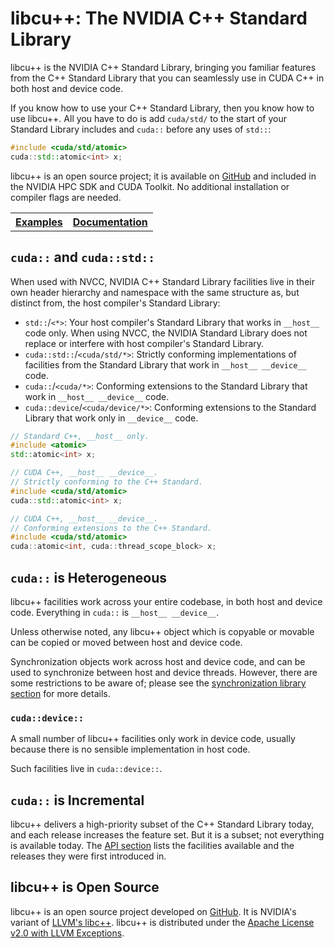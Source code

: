 # libcu++: The NVIDIA C++ Standard Library

libcu++ is the NVIDIA C++ Standard Library, bringing you familiar features from
  the C++ Standard Library that you can seamlessly use in CUDA C++ in both host
  and device code.

If you know how to use your C++ Standard Library, then you know how to use
  libcu++.
All you have to do is add `cuda/std/` to the start of your Standard Library
  includes and `cuda::` before any uses of `std::`:

```c++
#include <cuda/std/atomic>
cuda::std::atomic<int> x;
```

libcu++ is an open source project; it is available on [GitHub] and included in
  the NVIDIA HPC SDK and CUDA Toolkit.
No additional installation or compiler flags are needed.

<table><tr>
<th><b><a href="https://github.com/nvidia/libcudacxx/tree/main/samples">Examples</a></b></th>
<th><b><a href="https://nvidia.github.io/libcudacxx">Documentation</a></b></th>
</tr></table>

## `cuda::` and `cuda::std::`

When used with NVCC, NVIDIA C++ Standard Library facilities live in their own
  header hierarchy and namespace with the same structure as, but distinct from,
  the host compiler's Standard Library:

* `std::`/`<*>`: Your host compiler's Standard Library that works in
      `__host__` code only.
    When using NVCC, the NVIDIA Standard Library does not replace or
      interfere with host compiler's Standard Library.
* `cuda::std::`/`<cuda/std/*>`: Strictly conforming implementations of
      facilities from the Standard Library that work in `__host__ __device__`
      code.
* `cuda::`/`<cuda/*>`: Conforming extensions to the Standard Library that
      work in `__host__ __device__` code.
* `cuda::device`/`<cuda/device/*>`: Conforming extensions to the Standard
      Library that work only in `__device__` code.

```c++
// Standard C++, __host__ only.
#include <atomic>
std::atomic<int> x;

// CUDA C++, __host__ __device__.
// Strictly conforming to the C++ Standard.
#include <cuda/std/atomic>
cuda::std::atomic<int> x;

// CUDA C++, __host__ __device__.
// Conforming extensions to the C++ Standard.
#include <cuda/std/atomic>
cuda::atomic<int, cuda::thread_scope_block> x;
```

## `cuda::` is Heterogeneous

libcu++ facilities work across your entire codebase, in both host and device
  code.
Everything in `cuda::` is `__host__ __device__`.

Unless otherwise noted, any libcu++ object which is copyable or movable can be
  copied or moved between host and device code.

Synchronization objects work across host and device code, and can be used to
  synchronize between host and device threads.
However, there are some restrictions to be aware of; please see the
  [synchronization library section] for more details.

### `cuda::device::`

A small number of libcu++ facilities only work in device code, usually because
  there is no sensible implementation in host code.

Such facilities live in `cuda::device::`.

## `cuda::` is Incremental

libcu++ delivers a high-priority subset of the C++ Standard Library today, and
  each release increases the feature set.
But it is a subset; not everything is available today.
The [API section] lists the facilities available and the releases they were
  first introduced in.

## libcu++ is Open Source

libcu++ is an open source project developed on [GitHub].
It is NVIDIA's variant of [LLVM's libc++].
libcu++ is distributed under the [Apache License v2.0 with LLVM Exceptions].


[GitHub]: https://github.com/nvidia/libcudacxx

[API section]: https://nvidia.github.io/libcudacxx/api.html
[synchronization library section]: https//nvidia.github.io/libcudacxx/api/synchronization_library.html

[documentation]: https://nvidia.github.io/libcudacxx

[LLVM's libc++]: https://libcxx.llvm.org
[Apache License v2.0 with LLVM Exceptions]: https://llvm.org/LICENSE.txt

